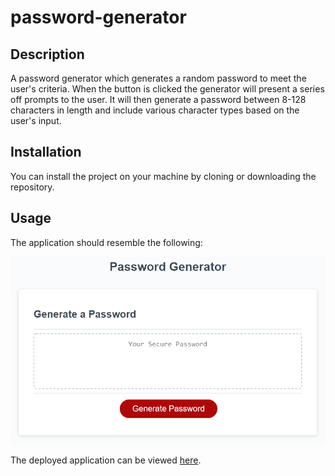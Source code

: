 # password-generator

## Description

A password generator which generates a random password to meet the user's criteria. When the button is clicked the generator will present a series off prompts to the user. It will then generate a password between 8-128 characters in length and include various character types based on the user's input.

## Installation

You can install the project on your machine by cloning or downloading the repository.

## Usage

The application should resemble the following:

![password generator mock-up](./assets/images/05-javascript-challenge-demo.png)

The deployed application can be viewed [here](https://georgiehackett.github.io/password-generator/).

